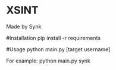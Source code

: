 # XSINT
Made by Synk

#Installation
pip install -r requirements

#Usage
python main.py [target username]

For example: python main.py synk
